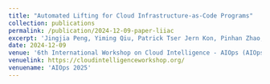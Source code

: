 ```yaml
---
title: "Automated Lifting for Cloud Infrastructure-as-Code Programs"
collection: publications
permalink: /publication/2024-12-09-paper-liiac
excerpt: 'Jingjia Peng, Yiming Qiu, Patrick Tser Jern Kon, Pinhan Zhao, <u><b>Yibo Huang</b></u>, Zheng Guo, Xinyu Wang and Ang Chen.'
date: 2024-12-09
venue: '6th International Workshop on Cloud Intelligence - AIOps (AIOps 2025)'
venuelink: https://cloudintelligenceworkshop.org/
venuename: 'AIOps 2025'
---
```

